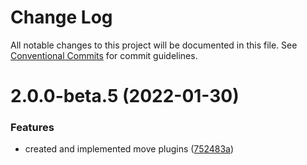 # Change Log

All notable changes to this project will be documented in this file.
See [Conventional Commits](https://conventionalcommits.org) for commit guidelines.

# 2.0.0-beta.5 (2022-01-30)


### Features

* created and implemented move plugins ([752483a](https://github.com/matteobruni/tsparticles/commit/752483aeeb94dd851dc27fe75e4c258fd87f0a90))
